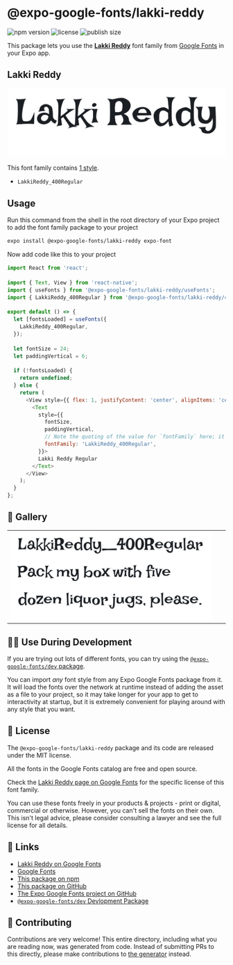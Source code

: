 # @expo-google-fonts/lakki-reddy

![npm version](https://flat.badgen.net/npm/v/@expo-google-fonts/lakki-reddy)
![license](https://flat.badgen.net/github/license/expo/google-fonts)
![publish size](https://flat.badgen.net/packagephobia/install/@expo-google-fonts/lakki-reddy)

This package lets you use the [**Lakki Reddy**](https://fonts.google.com/specimen/Lakki+Reddy) font family from [Google Fonts](https://fonts.google.com/) in your Expo app.

## Lakki Reddy

![Lakki Reddy](./font-family.png)

This font family contains [1 style](#-gallery).

- `LakkiReddy_400Regular`

## Usage

Run this command from the shell in the root directory of your Expo project to add the font family package to your project
```sh
expo install @expo-google-fonts/lakki-reddy expo-font
```

Now add code like this to your project
```js
import React from 'react';

import { Text, View } from 'react-native';
import { useFonts } from '@expo-google-fonts/lakki-reddy/useFonts';
import { LakkiReddy_400Regular } from '@expo-google-fonts/lakki-reddy/400Regular';

export default () => {
  let [fontsLoaded] = useFonts({
    LakkiReddy_400Regular,
  });

  let fontSize = 24;
  let paddingVertical = 6;

  if (!fontsLoaded) {
    return undefined;
  } else {
    return (
      <View style={{ flex: 1, justifyContent: 'center', alignItems: 'center' }}>
        <Text
          style={{
            fontSize,
            paddingVertical,
            // Note the quoting of the value for `fontFamily` here; it expects a string!
            fontFamily: 'LakkiReddy_400Regular',
          }}>
          Lakki Reddy Regular
        </Text>
      </View>
    );
  }
};

```

## 🔡 Gallery


||||
|-|-|-|
|![LakkiReddy_400Regular](./LakkiReddy_400Regular.ttf.png)||||


## 👩‍💻 Use During Development

If you are trying out lots of different fonts, you can try using the [`@expo-google-fonts/dev` package](https://github.com/expo/google-fonts/tree/master/font-packages/dev#readme).

You can import *any* font style from any Expo Google Fonts package from it. It will load the fonts
over the network at runtime instead of adding the asset as a file to your project, so it may take longer
for your app to get to interactivity at startup, but it is extremely convenient
for playing around with any style that you want.

## 📖 License

The `@expo-google-fonts/lakki-reddy` package and its code are released under the MIT license.

All the fonts in the Google Fonts catalog are free and open source.

Check the [Lakki Reddy page on Google Fonts](https://fonts.google.com/specimen/Lakki+Reddy) for the specific license of this font family.

You can use these fonts freely in your products & projects - print or digital, commercial or otherwise. However, you can't sell the fonts on their own. This isn't legal advice, please consider consulting a lawyer and see the full license for all details.

## 🔗 Links

- [Lakki Reddy on Google Fonts](https://fonts.google.com/specimen/Lakki+Reddy)
- [Google Fonts](https://fonts.google.com/)
- [This package on npm](https://www.npmjs.com/package/@expo-google-fonts/lakki-reddy)
- [This package on GitHub](https://github.com/expo/google-fonts/tree/master/font-packages/lakki-reddy)
- [The Expo Google Fonts project on GitHub](https://github.com/expo/google-fonts)
- [`@expo-google-fonts/dev` Devlopment Package](https://github.com/expo/google-fonts/tree/master/font-packages/dev)

## 🤝 Contributing

Contributions are very welcome! This entire directory, including what you are reading now, was generated from code. Instead of submitting PRs to this directly, please make contributions to [the generator](https://github.com/expo/google-fonts/tree/master/packages/generator) instead.
